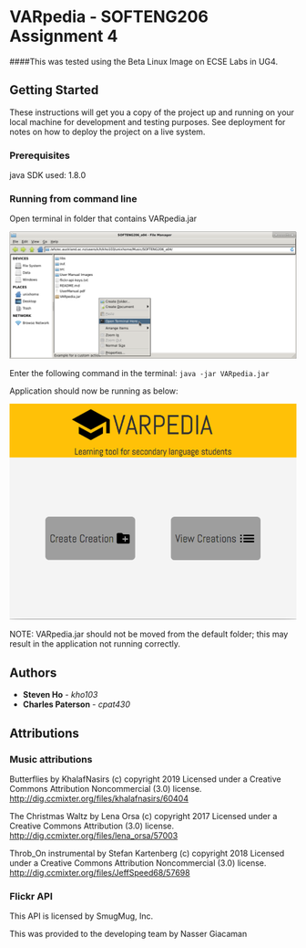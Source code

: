# VARpedia - SOFTENG206 Assignment 4

####This was tested using the Beta Linux Image on ECSE Labs in UG4.

## Getting Started

These instructions will get you a copy of the project up and running on your local machine for development and testing purposes. See deployment for notes on how to deploy the project on a live system.

### Prerequisites

java SDK used: 1.8.0

### Running from command line 

Open terminal in folder that contains VARpedia.jar 

![alt text](/src/setupFiles/readmeImages/openInTerminal.png)

Enter the following command in the terminal: ``java -jar VARpedia.jar``

Application should now be running as below:

![alt text](/src/setupFiles/readmeImages/mainMenu.png)

NOTE: VARpedia.jar should not be moved from the default folder; this may result in the application not running correctly.

## Authors

* **Steven Ho** - *kho103*
* **Charles Paterson** - *cpat430*

## Attributions

### Music attributions

Butterflies by KhalafNasirs (c) copyright 2019 Licensed under a Creative Commons Attribution Noncommercial  (3.0) license. http://dig.ccmixter.org/files/khalafnasirs/60404 

The Christmas Waltz by Lena Orsa (c) copyright 2017 Licensed under a Creative Commons Attribution (3.0) license. http://dig.ccmixter.org/files/lena_orsa/57003 

Throb_On instrumental by Stefan Kartenberg (c) copyright 2018 Licensed under a Creative Commons Attribution Noncommercial  (3.0) license. http://dig.ccmixter.org/files/JeffSpeed68/57698 

### Flickr API 

This API is licensed by SmugMug, Inc.
 
This was provided to the developing team by Nasser Giacaman 



